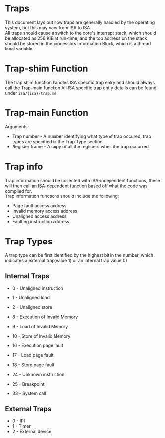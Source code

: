 # Traps
This document lays out how traps are generally handled by the operating system, but this may vary from ISA to ISA.  
All traps should cause a switch to the core's interrupt stack, which should be allocated as 256 KiB at run-time, and the top address on the stack should be stored in the processors Information Block, which is a thread local variable

# Trap-shim Function
The trap shim function handles ISA specific trap entry and should always call the Trap-main function
All ISA specific trap entry details can be found under `isa/{isa}/trap.md`

# Trap-main Function
Arguments:
* Trap number - A number identifying what type of trap occured, trap types are specified in the Trap Type section
* Register frame - A copy of all the registers when the trap occurred

# Trap info
Trap information should be collected with ISA-independent functions, these will then call an ISA-dependent function based off what the code was compiled for.  
Trap information functions should include the following:
* Page fault access address
* Invalid memory access address
* Unaligned access address
* Faulting instruction address

# Trap Types
A trap type can be first identified by the highest bit in the number, which indicates a external trap(value 1) or an internal trap(value 0)
## Internal Traps
* 0 - Unaligned instruction
* 1 - Unaligned load
* 2 - Unaligned store

* 8 - Execution of Invalid Memory
* 9 - Load of Invalid Memory
* 10 - Store of Invalid Memory

* 16 - Execution page fault
* 17 - Load page fault
* 18 - Store page fault

* 24 - Unknown instruction
* 25 - Breakpoint

* 33 - System call

## External Traps
* 0 - IPI
* 1 - Timer
* 2 - External device